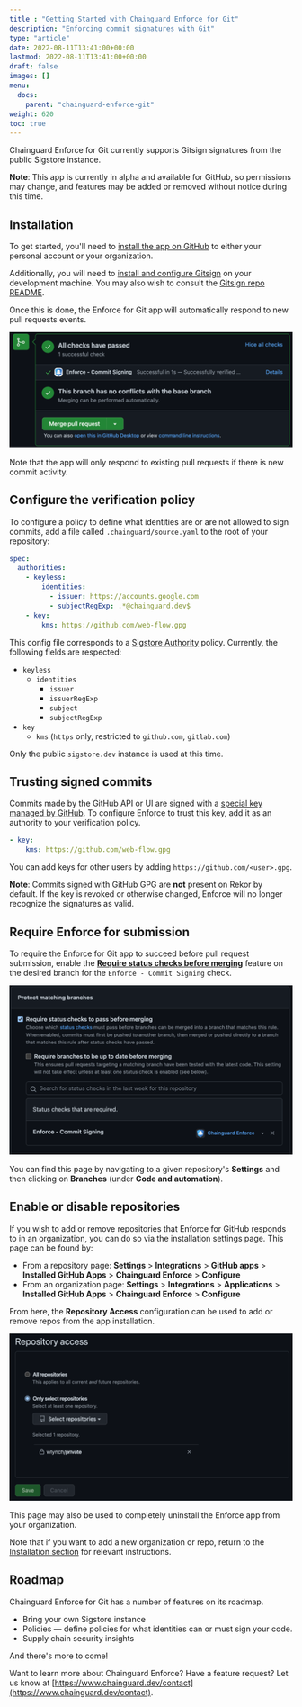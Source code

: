 ```yaml
---
title : "Getting Started with Chainguard Enforce for Git"
description: "Enforcing commit signatures with Git"
type: "article"
date: 2022-08-11T13:41:00+00:00
lastmod: 2022-08-11T13:41:00+00:00
draft: false
images: []
menu:
  docs:
    parent: "chainguard-enforce-git"
weight: 620
toc: true
---
```


Chainguard Enforce for Git currently supports Gitsign signatures from the public Sigstore instance.

**Note**: This app is currently in alpha and available for GitHub, so permissions may change, and features may be added or removed without notice during this time.

## Installation

To get started, you'll need to [install the app on GitHub](../install-enforce-github/) to either your personal account or your organization.

Additionally, you will need to [install and configure Gitsign](https://docs.sigstore.dev/gitsign/installation) on your development machine. You may also wish to consult the [Gitsign repo README](https://github.com/sigstore/gitsign/blob/main/README.md).

Once this is done, the Enforce for Git app will automatically respond to new pull requests events.

![Review that checks have passed](check.png)

Note that the app will only respond to existing pull requests if there is new commit activity.

## Configure the verification policy

To configure a policy to define what identities are or are not allowed to sign commits, add a file called `.chainguard/source.yaml` to the root of your repository:

```yaml
spec:
  authorities:
    - keyless:
        identities:
          - issuer: https://accounts.google.com
          - subjectRegExp: .*@chainguard.dev$
    - key:
        kms: https://github.com/web-flow.gpg
```


This config file corresponds to a [Sigstore Authority](https://pkg.go.dev/github.com/sigstore/policy-controller/pkg/apis/policy/v1beta1#Authority) policy. Currently, the following fields are respected:

- `keyless`
  - `identities`
      - `issuer`
      - `issuerRegExp`
      - `subject`
      - `subjectRegExp`
- `key`
  - `kms` (`https` only, restricted to `github.com`, `gitlab.com`)

Only the public `sigstore.dev` instance is used at this time. 

## Trusting signed commits

Commits made by the GitHub API or UI are signed with a [special key managed by GitHub](https://docs.github.com/en/authentication/managing-commit-signature-verification/about-commit-signature-verification).
To configure Enforce to trust this key, add it as an authority to your
verification policy.

```yaml
- key:
    kms: https://github.com/web-flow.gpg
```

You can add keys for other users by adding `https://github.com/<user>.gpg`.

**Note**: Commits signed with GitHub GPG are **not** present on Rekor by default. If the key is revoked or otherwise changed, Enforce will no longer recognize the signatures as valid.

## Require Enforce for submission

To require the Enforce for Git app to succeed before pull request submission, enable the **[Require status checks before merging](https://docs.github.com/en/repositories/configuring-branches-and-merges-in-your-repository/defining-the-mergeability-of-pull-requests/about-protected-branches#require-status-checks-before-merging)** feature on the desired branch for the `Enforce - Commit Signing` check.

![Protect branches with Chainguard Enforce](protected-branch.png)

You can find this page by navigating to a given repository's **Settings** and then clicking on **Branches** (under **Code and automation**).

## Enable or disable repositories

If you wish to add or remove repositories that Enforce for GitHub responds to in an organization, you can do so via the installation settings page. This page can be found by:

- From a repository page: **Settings** > **Integrations** > **GitHub apps** > **Installed GitHub Apps** > **Chainguard Enforce** > **Configure**
- From an organization page: **Settings** > **Integrations** > **Applications** > **Installed GitHub Apps** > **Chainguard Enforce** > **Configure**

From here, the **Repository Access** configuration can be used to add or remove repos from the app installation.

![Set Chainguard Enforce repository access](repo-access.png)

This page may also be used to completely uninstall the Enforce app from your organization.

Note that if you want to add a new organization or repo, return to the [Installation section](#installation) for relevant instructions.

## Roadmap

Chainguard Enforce for Git has a number of features on its roadmap.

- Bring your own Sigstore instance
- Policies — define policies for what identities can or must sign your code.
- Supply chain security insights

And there's more to come!

Want to learn more about Chainguard Enforce? Have a feature request? Let us know at [https://www.chainguard.dev/contact](https://www.chainguard.dev/contact).